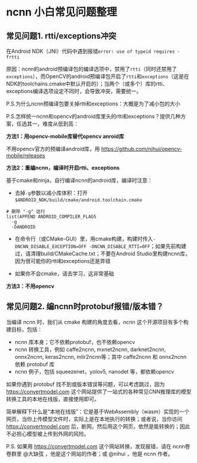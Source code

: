 # ncnn 小白常见问题整理

## 常见问题1. rtti/exceptions冲突

在Android NDK（JNI）代码中遇到报错`error: use of typeid requires -frtti`

原因：ncnn的android预编译包的编译选项中，禁用了`rtti`（同时还禁用了`exceptions`），而OpenCV的android预编译包开启了`rtti`和`exceptions`（这是在NDK的toolchains.cmake中默认开启的）；当两个（或多个）库的rtti、exceptions编译选项设定不同时，会导致冲突，需要统一。

P.S.为什么ncnn预编译包要关掉rtti和exceptions：大概是为了减小包的大小

P.S.怎样统一ncnn和opencv的android库里头的rtti和exceptions？提供几种方案，任选其一，难度从低到高：

**方法1：用opencv-mobile库替代opencv anroid库**

不用opencv官方的预编译android库，用 https://github.com/nihui/opencv-mobile/releases

**方法2：重编ncnn，编译时开启rtti、exceptions**

基于cmake和ninja，自行编译ncnn的android库，编译时注意：
- 去掉`-g`参数以减小库体积：打开`$ANDROID_NDK/build/cmake/android.toolchain.cmake`
```
# 删除 "-g" 这行
list(APPEND ANDROID_COMPILER_FLAGS
  -g
  -DANDROID
```

- 在命令行（或CMake-GUI）里，用cmake构建，构建时传入`-DNCNN_DISABLE_EXCEPTION=OFF -DNCNN_DISABLE_RTTI=OFF`；如果先前构建过，请清理build/CMakeCache.txt；不要在Android Studio里构建ncnn库，因为很可能你的rtti和exceptions还是弄错

- 如果你不会cmake，请去学习，这非常基础

**方法3：不用opencv**

## 常见问题2. 编ncnn时protobuf报错/版本错？

当编译 ncnn 时，我们从 cmake 构建的角度去看，ncnn 这个开源项目有多个构建目标，包括：
- ncnn 库本身；它不依赖protobuf，也不依赖opencv
- ncnn 转换工具，例如 caffe2ncnn, mxnet2ncnn, darknet2ncnn, onnx2ncnn, keras2ncnn, mlir2ncnn等；其中 caffe2ncnn 和 onnx2ncnn 依赖 protobuf 库
- ncnn 例子，包括 squeezenet，yolov5, nanodet 等，都依赖opencv

如果你遇到 protobuf 找不到或版本错误等问题，可以考虑跳过，因为 https://convertmodel.com 这个网站提供了一站式的各种常见CNN推理库的模型转换工具的本地在线版，直接使用即可。

简单解释下什么是“本地在线版”：它是基于WebAssembly（wasm）实现的一个网页，当你上传模型文件时，实际上是在本地执行的转换；或者说，当你访问 https://convertmodel.com 后，断网，然后用这个网页，依然是能转换的；因此不必担心模型被上传到外网的风险。


P.S. 如果用 https://convertmodel.com 这个网站转换，发现报错，请在 ncnn卷卷群里 @大缺弦 ，他是这个网站的作者；或 @nihui ，他是 ncnn 作者。

